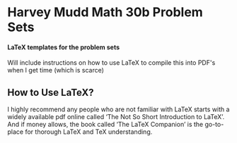 # Harvey Mudd Math 30b Problem Sets
#### LaTeX templates for the problem sets

Will include instructions on how to use LaTeX to compile this into PDF's when I get time (which is scarce)

## How to Use LaTeX?

I highly recommend any people who are not familiar with LaTeX starts with a widely available pdf online called ‘The Not So Short Introduction to LaTeX’. And if money allows, the book called ‘The LaTeX Companion’ is the go-to-place for thorough LaTeX and TeX understanding. 



